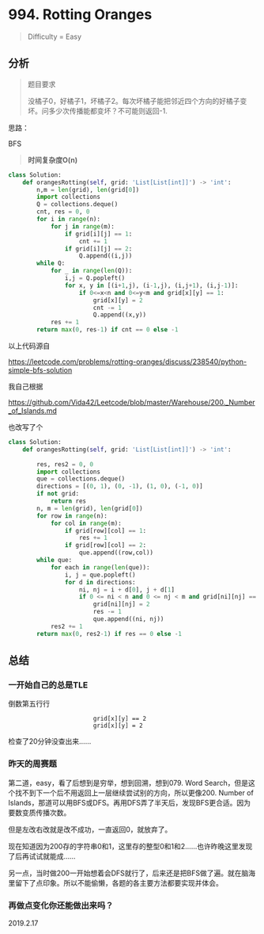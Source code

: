 # 994. Rotting Oranges
> Difficulty = Easy

## 分析

> 题目要求
> 
> 没橘子0，好橘子1，坏橘子2。每次坏橘子能把邻近四个方向的好橘子变坏。问多少次传播能都变坏？不可能则返回-1.

思路：

BFS

> **时间复杂度O(n)**

```python
class Solution:
    def orangesRotting(self, grid: 'List[List[int]]') -> 'int':
        n,m = len(grid), len(grid[0])
        import collections
        Q = collections.deque()
        cnt, res = 0, 0
        for i in range(n):
            for j in range(m):
                if grid[i][j] == 1:
                    cnt += 1
                if grid[i][j] == 2:
                    Q.append((i,j))
        while Q:
            for _ in range(len(Q)):
                i,j = Q.popleft()
                for x, y in [(i+1,j), (i-1,j), (i,j+1), (i,j-1)]:
                    if 0<=x<n and 0<=y<m and grid[x][y] == 1:
                        grid[x][y] = 2
                        cnt -= 1
                        Q.append((x,y))
            res += 1
        return max(0, res-1) if cnt == 0 else -1
```

以上代码源自

https://leetcode.com/problems/rotting-oranges/discuss/238540/python-simple-bfs-solution

我自己根据

https://github.com/Vida42/Leetcode/blob/master/Warehouse/200._Number_of_Islands.md

也改写了个

```python
class Solution:
    def orangesRotting(self, grid: 'List[List[int]]') -> 'int':
        
        res, res2 = 0, 0
        import collections
        que = collections.deque()
        directions = [(0, 1), (0, -1), (1, 0), (-1, 0)]
        if not grid:
            return res
        n, m = len(grid), len(grid[0])
        for row in range(n):
            for col in range(m):
                if grid[row][col] == 1:
                    res += 1
                if grid[row][col] == 2:
                    que.append((row,col))
        while que:
            for each in range(len(que)):
                i, j = que.popleft()
                for d in directions:
                    ni, nj = i + d[0], j + d[1]
                    if 0 <= ni < n and 0 <= nj < m and grid[ni][nj] == 1:
                        grid[ni][nj] = 2
                        res -= 1
                        que.append((ni, nj))
            res2 += 1
        return max(0, res2-1) if res == 0 else -1
```

## 总结

### 一开始自己的总是TLE

倒数第五行行
```
                        grid[x][y] == 2
                        grid[x][y] = 2
```
检查了20分钟没查出来……

### 昨天的周赛题

第二道，easy，看了后想到是穷举，想到回溯，想到079. Word Search，但是这个找不到下一个后不用返回上一层继续尝试别的方向，所以更像200. Number of Islands，那道可以用BFS或DFS。再用DFS弄了半天后，发现BFS更合适。因为要数变质传播次数。

但是左改右改就是改不成功，一直返回0，就放弃了。

现在知道因为200存的字符串0和1，这里存的整型0和1和2……也许昨晚这里发现了后再试试就能成……

另一点，当时做200一开始想着会DFS就行了，后来还是把BFS做了遍。就在脑海里留下了点印象。所以不能偷懒，各题的各主要方法都要实现并体会。

### 再做点变化你还能做出来吗？

2019.2.17
